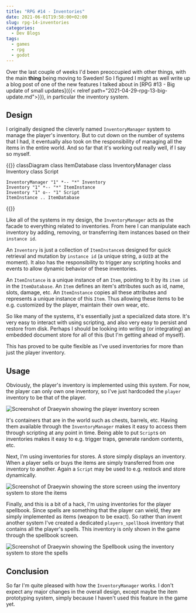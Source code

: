 ```yaml
---
title: "RPG #14 - Inventories"
date: 2021-06-01T19:58:00+02:00
slug: rpg-14-inventories
categories:
  - Dev Blogs
tags:
  - games
  - rpg
  - godot
---
```


Over the last couple of weeks I'd been preoccupied with other things, with the main **thing** being moving to Sweden!
So I figured I might as well write up a blog post of one of the new features I talked about in [RPG #13 - Big update of small updates]({{< relref path="2021-04-29-rpg-13-big-update.md">}}), in particular the inventory system.

## Design

I originally designed the cleverly named `InventoryManager` system to manage the player's inventory.
But to cut down on the number of systems that I had, it eventually also took on the responsibility of managing all the items in the entire world.
And so far that it's working out really well, if I say so myself.

{{<mermaid>}}
classDiagram
    class ItemDatabase
    class InventoryManager
    class Inventory
    class Script

    InventoryManager "1" *-- "*" Inventory
    Inventory "1" *-- "*" ItemInstance
    Inventory "1" o-- "1" Script
    ItemInstance .. ItemDatabase
{{</mermaid>}}

Like all of the systems in my design, the `InventoryManager` acts as the facade to everything related to inventories.
From here I can manipulate each inventory by adding, removing, or transferring item instances based on their `instance id`.

An `Inventory` is just a collection of `ItemInstance`s designed for quick retrieval and mutation by `instance id` (a unique string, a `GUID` at the moment).
It also has the responsibility to trigger any scripting hooks and events to allow dynamic behavior of these inventories.

An `ItemInstance` is a unique instance of an `Item`, pointing to it by its `item id` in the `ItemDatabase`.
An `Item` defines an item's attributes such as id, name, slots, damage, etc.
An `ItemInstance` copies all these attributes and represents a unique instance of this `Item`.
Thus allowing these items to be e.g. customized by the player, maintain their own wear, etc.

So like many of the systems, it's essentially just a specialized data store.
It's very easy to interact with using scripting, and also very easy to persist and restore from disk.
Perhaps I should be looking into writing (or integrating) an embedded document store for all of this (but I'm getting ahead of myself).

This has proved to be quite flexible as I've used inventories for more than just the player inventory.

## Usage

Obviously, the player's inventory is implemented using this system.
For now, the player can only own one inventory, so I've just hardcoded the `player` inventory to be that of the player.

![Screenshot of Draeywin showing the player inventory screen](/img/inventory.png)

It's containers that are in the world such as chests, barrels, etc.
Having them available through the `InventoryManager` makes it easy to access them through scripting at any point in time.
Being able to put `Script`s on inventories makes it easy to e.g. trigger traps, generate random contents, etc.

Next, I'm using inventories for stores.
A store simply displays an inventory.
When a player sells or buys the items are simply transferred from one inventory to another.
Again a `Script` may be used to e.g. restock and store dynamically.

![Screenshot of Draeywin showing the store screen using the inventory system to store the items](/img/store.png)

Finally, and this is a bit of a hack, I'm using inventories for the player spellbook.
Since spells are something that the player can wield, they are simply implemented as items (weapon to be exact).
So rather than invent another system I've created a dedicated `players_spellbook` inventory that contains all the player's spells.
This inventory is only shown in the game through the spellbook screen.

![Screenshot of Draeywin showing the Spellbook using the inventory system to store the spells](/img/spellbook.png)

## Conclusion

So far I'm quite pleased with how the `InventoryManager` works.
I don't expect any major changes in the overall design, except maybe the item prototyping system, simply because I haven't used this feature in the game yet.